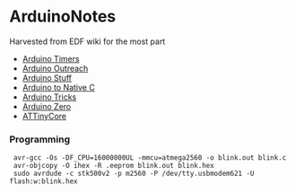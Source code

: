 # ArduinoNotes

Harvested from EDF wiki for the most part

* [Arduino Timers](ArduinoTimers.md)
* [Arduino Outreach](ArduinoOutreach.md)
* [Arduino Stuff](ArudinoStuff.md)
* [Arduino to Native C](ArduinoToNativeC.md)
* [Arduino Tricks](ArduinoTricks.md)
* [Arduino Zero](ArduinoZero.md)
* [ATTinyCore](ATTinyCore.md)

### Programming

```
 avr-gcc -Os -DF_CPU=16000000UL -mmcu=atmega2560 -o blink.out blink.c
 avr-objcopy -O ihex -R .eeprom blink.out blink.hex
 sudo avrdude -c stk500v2 -p m2560 -P /dev/tty.usbmodem621 -U flash:w:blink.hex

```
